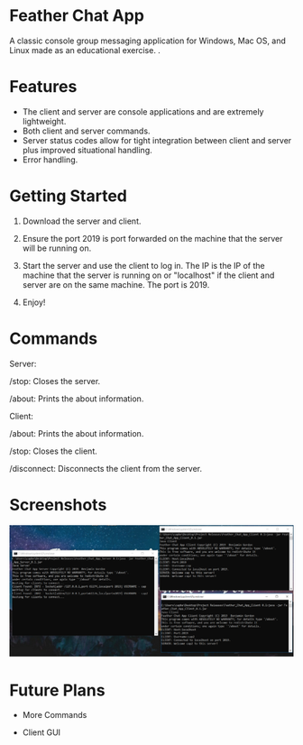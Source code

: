# Feather Chat App
A classic console group messaging application for Windows, Mac OS, and Linux made as an educational exercise.
. 
 
 # Features
 
- The client and server are console applications and are extremely lightweight.
- Both client and server commands.
- Server status codes allow for tight integration between client and server plus improved situational handling.
- Error handling.

# Getting Started

1. Download the server and client.

2. Ensure the port 2019 is port forwarded on the machine that the server will be running on.

3. Start the server and use the client to log in. The IP is the IP of the machine that the server is running on or "localhost" if
   the client and server are on the same machine. The port is 2019.
   
4. Enjoy!

# Commands

Server:

/stop: Closes the server.

/about: Prints the about information.

Client:

/about: Prints the about information.

/stop: Closes the client.

/disconnect: Disconnects the client from the server.

# Screenshots
![game.PNG](https://raw.githubusercontent.com/benjamminn/Feather-Chat-App/master/screenshots/clientserver_picture.PNG)

# Future Plans

- More Commands

- Client GUI

